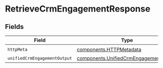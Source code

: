 # RetrieveCrmEngagementResponse


## Fields

| Field                                                                                          | Type                                                                                           | Required                                                                                       | Description                                                                                    |
| ---------------------------------------------------------------------------------------------- | ---------------------------------------------------------------------------------------------- | ---------------------------------------------------------------------------------------------- | ---------------------------------------------------------------------------------------------- |
| `httpMeta`                                                                                     | [components.HTTPMetadata](../../models/components/httpmetadata.md)                             | :heavy_check_mark:                                                                             | N/A                                                                                            |
| `unifiedCrmEngagementOutput`                                                                   | [components.UnifiedCrmEngagementOutput](../../models/components/unifiedcrmengagementoutput.md) | :heavy_minus_sign:                                                                             | N/A                                                                                            |